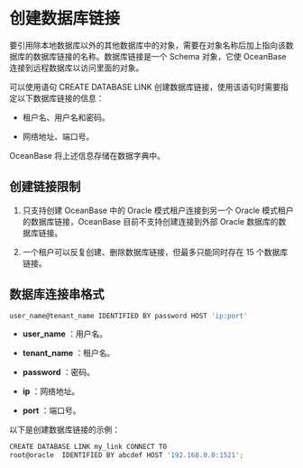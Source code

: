创建数据库链接 
============================



要引用除本地数据库以外的其他数据库中的对象，需要在对象名称后加上指向该数据库的数据库链接的名称。数据库链接是一个 Schema 对象，它使 OceanBase 连接到远程数据库以访问里面的对象。

可以使用语句 CREATE DATABASE LINK 创建数据库链接，使用该语句时需要指定以下数据库链接的信息：

* 租户名、用户名和密码。

  

* 网络地址、端口号。

  




OceanBase 将上述信息存储在数据字典中。

创建链接限制 
------------------

1. 只支持创建 OceanBase 中的 Oracle 模式租户连接到另一个 Oracle 模式租户的数据库链接，OceanBase 目前不支持创建连接到外部 Oracle 数据库的数据库链接。

   

2. 一个租户可以反复创建、删除数据库链接，但最多只能同时存在 15 个数据库链接。

   




数据库连接串格式 
--------------------

```javascript
user_name@tenant_name IDENTIFIED BY password HOST 'ip:port'
```



* **user_name** ：用户名。

* **tenant_name** ：租户名。

* **password** ：密码。

* **ip** ：网络地址。

* **port** ：端口号。




以下是创建数据库链接的示例：

```javascript
CREATE DATABASE LINK my_link CONNECT TO 
root@oracle  IDENTIFIED BY abcdef HOST '192.168.0.0:1521';
```


